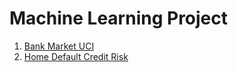 # Machine Learning Project 
1. [Bank Market UCI](https://github.com/jshankarrepo/ml-projects/tree/master/Bank-Market-UCI) 
2. [Home Default Credit Risk](https://github.com/jshankarrepo/ml-projects/tree/master/Home-Credit-Default-Risk)
